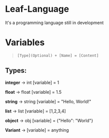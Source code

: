 # Leaf-Language
It's a programming language still in development

# Variables
> ``[Type](Optional) + [Name] = [Content]``

## Types:
**integer** -> int [variable] = 1

**float** -> float [variable] = 1.5

**string** -> string [variable] = "Hello, World!"

**list** -> list [variable] = [1,2,3,4]

**object** -> obj [variable] = {"Hello": "World"}

**Variant** -> [variable] = anything


